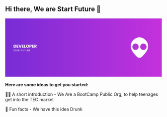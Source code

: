 ## Hi there, We are Start Future 👋

![banner](https://raw.githubusercontent.com/StartFuture/.github/main/profile/baner.png)

**Here are some ideas to get you started:**

🙋‍♀️ A short introduction - We Are a BootCamp Public Org, to help teenages get into the TEC market

🍿 Fun facts - We have this idea Drunk
